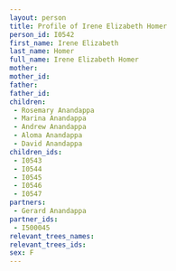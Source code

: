 ```yaml
---
layout: person
title: Profile of Irene Elizabeth Homer
person_id: I0542
first_name: Irene Elizabeth
last_name: Homer
full_name: Irene Elizabeth Homer
mother: 
mother_id: 
father: 
father_id: 
children:
 - Rosemary Anandappa
 - Marina Anandappa
 - Andrew Anandappa
 - Aloma Anandappa
 - David Anandappa
children_ids:
 - I0543
 - I0544
 - I0545
 - I0546
 - I0547
partners:
 - Gerard Anandappa
partner_ids:
 - I500045
relevant_trees_names:
relevant_trees_ids:
sex: F
---
```


